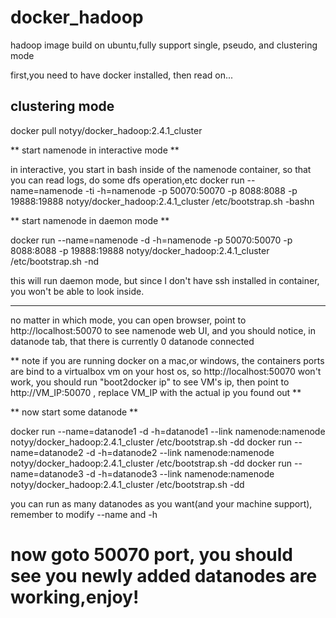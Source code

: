 docker_hadoop
=============

hadoop image build on ubuntu,fully support single, pseudo, and clustering mode

first,you need to have docker installed, then read on...

clustering mode
---------------
docker pull notyy/docker_hadoop:2.4.1_cluster

** start namenode in interactive mode **

in interactive, you start in bash inside of the namenode container, so that you can read logs, do some dfs operation,etc
docker run --name=namenode -ti -h=namenode -p 50070:50070 -p 8088:8088 -p 19888:19888 notyy/docker_hadoop:2.4.1_cluster /etc/bootstrap.sh -bashn

** start namenode in daemon mode **

docker run --name=namenode -d -h=namenode -p 50070:50070 -p 8088:8088 -p 19888:19888 notyy/docker_hadoop:2.4.1_cluster /etc/bootstrap.sh -nd

this will run daemon mode, but since I don't have ssh installed in container, you won't be able to look inside.

-------------------

no matter in which mode, you can open browser, point to http://localhost:50070 to see namenode web UI, and you should notice, in datanode tab, that
there is currently 0 datanode connected

 ** note if you are running docker on a mac,or windows, the containers ports are bind to a virtualbox vm on your
 host os, so http://localhost:50070 won't work, you should run "boot2docker ip" to see VM's ip, then point to http://VM_IP:50070 ,
 replace VM_IP with the actual ip you found out **

 ** now start some datanode **

 docker run --name=datanode1 -d -h=datanode1 --link namenode:namenode notyy/docker_hadoop:2.4.1_cluster /etc/bootstrap.sh -dd
 docker run --name=datanode2 -d -h=datanode2 --link namenode:namenode notyy/docker_hadoop:2.4.1_cluster /etc/bootstrap.sh -dd
 docker run --name=datanode3 -d -h=datanode3 --link namenode:namenode notyy/docker_hadoop:2.4.1_cluster /etc/bootstrap.sh -dd

 you can run as many datanodes as you want(and your machine support), remember to modify --name and -h

 now goto 50070 port, you should see you newly added datanodes are working,enjoy!
 =================================================================================
